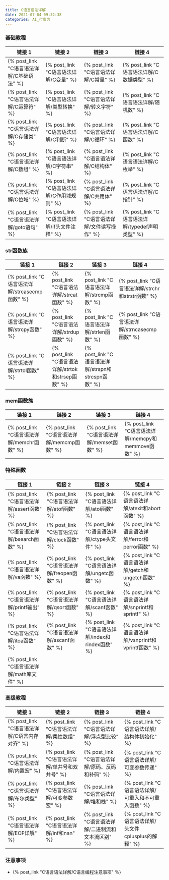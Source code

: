 ```yaml
---
title: C语言语法详解
date: 2021-07-04 09:32:38
categories: AI_付康为
---
```

### 基础教程

链接 1                                   | 链接 2                                     | 链接 3                                    | 链接 4
-----------------------------------------|-------------------------------------------|-------------------------------------------|-------
{% post_link "C语言语法详解/C基础语法" %} | {% post_link "C语言语法详解/C变量" %}        | {% post_link "C语言语法详解/C常量" %}      | {% post_link "C语言语法详解/C数据类型" %}
{% post_link "C语言语法详解/C运算符" %}   | {% post_link "C语言语法详解/类型转换" %}     | {% post_link "C语言语法详解/转义字符" %}    | {% post_link "C语言语法详解/随机数" %}
{% post_link "C语言语法详解/C存储类" %}   | {% post_link "C语言语法详解/C判断" %}        | {% post_link "C语言语法详解/C循环" %}      | {% post_link "C语言语法详解/C函数" %}
{% post_link "C语言语法详解/C数组" %}     | {% post_link "C语言语法详解/C字符串" %}      | {% post_link "C语言语法详解/C结构体" %}    | {% post_link "C语言语法详解/C枚举" %}
{% post_link "C语言语法详解/C位域" %}     | {% post_link "C语言语法详解/C作用域规则" %}  | {% post_link "C语言语法详解/C共用体" %}     | {% post_link "C语言语法详解/C指针" %}
{% post_link "C语言语法详解/goto语句" %}  | {% post_link "C语言语法详解/if头文件注释" %} | {% post_link "C语言语法详解/文件读写操作" %} | {% post_link "C语言语法详解/typedef声明类型" %}

<!--more-->

### str函数族

链接 1                                        | 链接 2                                            | 链接 3                                            | 链接 4
----------------------------------------------|--------------------------------------------------|---------------------------------------------------|-------
{% post_link "C语言语法详解/strcasecmp函数" %} | {% post_link "C语言语法详解/strcat函数" %}         | {% post_link "C语言语法详解/strcmp函数" %}         | {% post_link "C语言语法详解/strchr和strstr函数" %}
{% post_link "C语言语法详解/strcpy函数" %}     | {% post_link "C语言语法详解/strdup函数" %}         | {% post_link "C语言语法详解/strlen函数" %}         | {% post_link "C语言语法详解/strncasecmp函数" %}
{% post_link "C语言语法详解/strtol函数" %}     | {% post_link "C语言语法详解/strtok和strsep函数" %} | {% post_link "C语言语法详解/strspn和strcspn函数" %}

### mem函数族

链接 1                                    | 链接 2                                    | 链接 3                                    | 链接 4
------------------------------------------|------------------------------------------|-------------------------------------------|-------
{% post_link "C语言语法详解/memchr函数" %} | {% post_link "C语言语法详解/memcmp函数" %} | {% post_link "C语言语法详解/memset函数" %} | {% post_link "C语言语法详解/memcpy和memmove函数" %}

### 特殊函数

链接 1                                      | 链接 2                                       | 链接 3                                           | 链接 4
--------------------------------------------|----------------------------------------------|--------------------------------------------------|-------
{% post_link "C语言语法详解/assert函数" %}  | {% post_link "C语言语法详解/atof函数" %}    | {% post_link "C语言语法详解/atoi函数" %}          | {% post_link "C语言语法详解/atexit和abort函数" %}
{% post_link "C语言语法详解/bsearch函数" %} | {% post_link "C语言语法详解/clock函数" %}   | {% post_link "C语言语法详解/ctype头文件" %}       | {% post_link "C语言语法详解/ferror和perror函数" %}
{% post_link "C语言语法详解/va函数" %}      | {% post_link "C语言语法详解/freopen函数" %} | {% post_link "C语言语法详解/ungetc函数" %}        | {% post_link "C语言语法详解/getch和ungetch函数" %}
{% post_link "C语言语法详解/printf输出" %}  | {% post_link "C语言语法详解/qsort函数" %}   | {% post_link "C语言语法详解/scanf函数" %}         | {% post_link "C语言语法详解/snprintf和sprintf" %}
{% post_link "C语言语法详解/itoa函数" %}    | {% post_link "C语言语法详解/sscanf函数" %}  | {% post_link "C语言语法详解/index和rindex函数" %} | {% post_link "C语言语法详解/vsnprintf和vprintf函数" %}
{% post_link "C语言语法详解/math库文件" %}  |

### 高级教程

链接 1                                        | 链接 2                                         | 链接 3                                               | 链接 4
----------------------------------------------|------------------------------------------------|-------------------------------------------------------|-------
{% post_link "C语言语法详解/C语言内存对齐" %} | {% post_link "C语言语法详解/柔性数组" %}       | {% post_link "C语言语法详解/浮点型比较" %}           | {% post_link "C语言语法详解/结构体初始化" %}
{% post_link "C语言语法详解/内置宏" %}        | {% post_link "C语言语法详解/单井号和双井号" %} | {% post_link "C语言语法详解/原码、反码和补码" %}     | {% post_link "C语言语法详解/可变参数传递" %}
{% post_link "C语言语法详解/布尔类型" %}      | {% post_link "C语言语法详解/可变参数宏" %}     | {% post_link "C语言语法详解/堆和栈" %}               | {% post_link "C语言语法详解/可重入和不可重入函数" %}
{% post_link "C语言语法详解/EOF详解" %}       | {% post_link "C语言语法详解/inf和nan" %}       | {% post_link "C语言语法详解/二进制流和文本流区别" %} | {% post_link "C语言语法详解/头文件cplusplus的解释" %}

### 注意事项

- {% post_link "C语言语法详解/C语言编程注意事项" %}